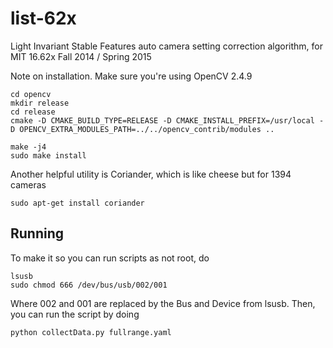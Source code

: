 list-62x
========

Light Invariant Stable Features auto camera setting correction algorithm, for MIT 16.62x Fall 2014 / Spring 2015

Note on installation. Make sure you're using OpenCV 2.4.9

    cd opencv
    mkdir release
    cd release
    cmake -D CMAKE_BUILD_TYPE=RELEASE -D CMAKE_INSTALL_PREFIX=/usr/local -D OPENCV_EXTRA_MODULES_PATH=../../opencv_contrib/modules ..
    
    make -j4
    sudo make install

Another helpful utility is Coriander, which is like cheese but for 1394 cameras

    sudo apt-get install coriander

Running
-------

To make it so you can run scripts as not root, do

    lsusb
    sudo chmod 666 /dev/bus/usb/002/001

Where 002 and 001 are replaced by the Bus and Device from lsusb. Then, you can run the script by doing

    python collectData.py fullrange.yaml
